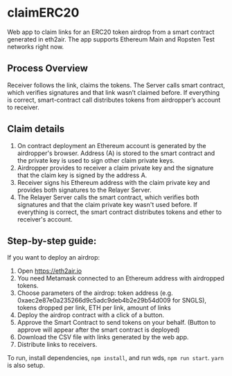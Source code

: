 # claimERC20

Web app to claim links for an ERC20 token airdrop from a smart contract generated in eth2air.
The app supports Ethereum Main and Ropsten Test networks right now.

## Process Overview

Receiver follows the link, claims the tokens.
The Server calls smart contract, which verifies signatures and that link wasn’t claimed before. If everything is correct, smart-contract call distributes tokens from airdropper’s account to receiver.

## Claim details

1. On contract deployment an Ethereum account is generated by the airdropper's browser. Address (A) is stored to the smart contract and the private key is used to sign other claim private keys.
2. Airdropper provides to receiver a claim private key and the signature that the claim key is signed by the address A.
3. Receiver signs his Ethereum address with the claim private key and provides both signatures to the Relayer Server.
4. The Relayer Server calls the smart contract, which verifies both signatures and that the claim private key wasn't used before.
If everything is correct, the smart contract distributes tokens and ether to receiver's account.

## Step-by-step guide:

If you want to deploy an airdrop:

1. Open https://eth2air.io
2. You need Metamask connected to an Ethereum address with airdropped tokens.
3. Choose parameters of the airdrop: token address (e.g. 0xaec2e87e0a235266d9c5adc9deb4b2e29b54d009 for SNGLS), tokens dropped per link, ETH per link, amount of links
4. Deploy the airdrop contract with a click of a button.
5. Approve the Smart Contract to send tokens on your behalf. (Button to approve will appear after the smart contract is deployed)
6. Download the CSV file with links generated by the web app.
7. Distribute links to receivers.

To run, install dependencies, `npm install`, and run wds, `npm run start`. `yarn` is also setup.

